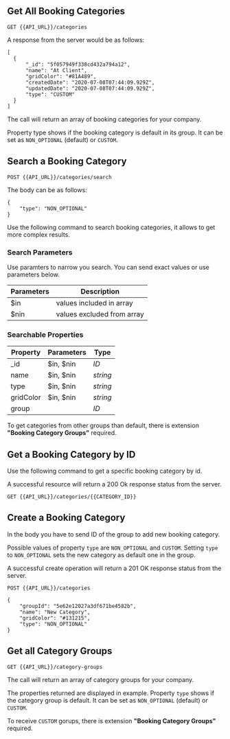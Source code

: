 ## Get All Booking Categories

```
GET {{API_URL}}/categories
```
A response from the server would be as follows:
```
[
  {
      "_id": "5f057949f338cd432a794a12",
      "name": "At Client",
      "gridColor": "#81A489",
      "createdDate": "2020-07-08T07:44:09.929Z",
      "updatedDate": "2020-07-08T07:44:09.929Z",
      "type": "CUSTOM"
  }
]
```

The call will return an array of booking categories for your company.

Property type shows if the booking category is default in its group. It can be set as `NON_OPTIONAL` (default) or `CUSTOM`.

## Search a Booking Category

```
POST {{API_URL}}/categories/search
```
The body can be as follows:
```
{
	"type": "NON_OPTIONAL"
}
```
Use the following command to search booking categories, it allows to get more complex results.

### Search Parameters
Use paramters to narrow you search. You can send exact values or use parameters below.

Parameters | Description
--- | ---
$in | values included in array
$nin | values excluded from array

### Searchable Properties
Property | Parameters | Type
--- | --- | ---
_id | $in, $nin | *ID*
name | $in, $nin | *string*
type | $in, $nin | *string*
gridColor | $in, $nin | *string*
group | | *ID*

To get categories from other groups than default, there is extension **"Booking Category Groups"** required.

## Get a Booking Category by ID
Use the following command to get a specific booking category by id.

A successful resource will return a 200 Ok response status from the server.

```
GET {{API_URL}}/categories/{{CATEGORY_ID}}
```

## Create a Booking Category
In the body you have to send ID of the group to add new booking category.

Possible values of property `type` are `NON_OPTIONAL` and `CUSTOM`. Setting `type` to `NON_OPTIONAL` sets the new category as default one in the group.

A successful create operation will return a 201 OK response status from the server.

```
POST {{API_URL}}/categories
```

```
{
	"groupId": "5e62e12027a3df671be4582b",
	"name": "New Category",
	"gridColor": "#131215",
	"type": "NON_OPTIONAL"
}
```

## Get all Category Groups
```
GET {{API_URL}}/category-groups
```
The call will return an array of category groups for your company. 

The properties returned are displayed in example.
Property `type` shows if the category group is default. It can be set as `NON_OPTIONAL` (default) or `CUSTOM`.

To receive `CUSTOM` gorups, there is extension **"Booking Category Groups"** required.
